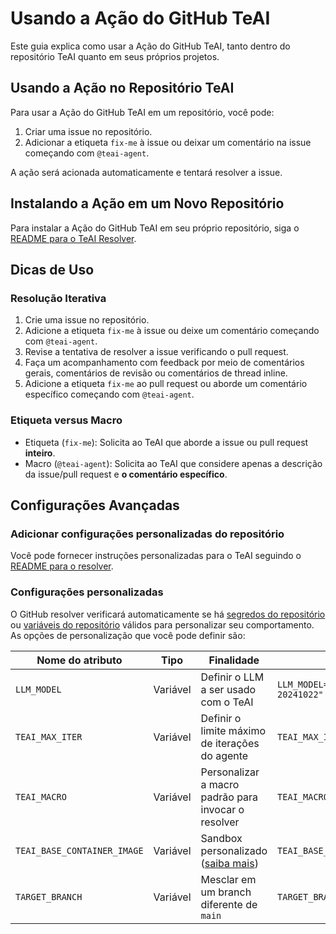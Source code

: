 # Usando a Ação do GitHub TeAI

Este guia explica como usar a Ação do GitHub TeAI, tanto dentro do repositório TeAI quanto em seus próprios projetos.

## Usando a Ação no Repositório TeAI

Para usar a Ação do GitHub TeAI em um repositório, você pode:

1. Criar uma issue no repositório.
2. Adicionar a etiqueta `fix-me` à issue ou deixar um comentário na issue começando com `@teai-agent`.

A ação será acionada automaticamente e tentará resolver a issue.

## Instalando a Ação em um Novo Repositório

Para instalar a Ação do GitHub TeAI em seu próprio repositório, siga o [README para o TeAI Resolver](https://github.com/All-Hands-AI/TeAI/blob/main/teai/resolver/README.md).

## Dicas de Uso

### Resolução Iterativa

1. Crie uma issue no repositório.
2. Adicione a etiqueta `fix-me` à issue ou deixe um comentário começando com `@teai-agent`.
3. Revise a tentativa de resolver a issue verificando o pull request.
4. Faça um acompanhamento com feedback por meio de comentários gerais, comentários de revisão ou comentários de thread inline.
5. Adicione a etiqueta `fix-me` ao pull request ou aborde um comentário específico começando com `@teai-agent`.

### Etiqueta versus Macro

- Etiqueta (`fix-me`): Solicita ao TeAI que aborde a issue ou pull request **inteiro**.
- Macro (`@teai-agent`): Solicita ao TeAI que considere apenas a descrição da issue/pull request e **o comentário específico**.

## Configurações Avançadas

### Adicionar configurações personalizadas do repositório

Você pode fornecer instruções personalizadas para o TeAI seguindo o [README para o resolver](https://github.com/All-Hands-AI/TeAI/blob/main/teai/resolver/README.md#providing-custom-instructions).

### Configurações personalizadas

O GitHub resolver verificará automaticamente se há [segredos do repositório](https://docs.github.com/en/actions/security-for-github-actions/security-guides/using-secrets-in-github-actions?tool=webui#creating-secrets-for-a-repository) ou [variáveis do repositório](https://docs.github.com/en/actions/writing-workflows/choosing-what-your-workflow-does/store-information-in-variables#creating-configuration-variables-for-a-repository) válidos para personalizar seu comportamento.
As opções de personalização que você pode definir são:

| **Nome do atributo**             | **Tipo** | **Finalidade**                                                                                       | **Exemplo**                                        |
| -------------------------------- | -------- | --------------------------------------------------------------------------------------------------- | -------------------------------------------------- |
| `LLM_MODEL`                      | Variável | Definir o LLM a ser usado com o TeAI                                                           | `LLM_MODEL="anthropic/claude-3-5-sonnet-20241022"` |
| `TEAI_MAX_ITER`             | Variável | Definir o limite máximo de iterações do agente                                                      | `TEAI_MAX_ITER=10`                            |
| `TEAI_MACRO`                | Variável | Personalizar a macro padrão para invocar o resolver                                                 | `TEAI_MACRO=@resolveit`                       |
| `TEAI_BASE_CONTAINER_IMAGE` | Variável | Sandbox personalizado ([saiba mais](https://docs.all-hands.dev/modules/usage/how-to/custom-sandbox-guide)) | `TEAI_BASE_CONTAINER_IMAGE="custom_image"`    |
| `TARGET_BRANCH`                  | Variável | Mesclar em um branch diferente de `main`                                                            | `TARGET_BRANCH="dev"`                              |
